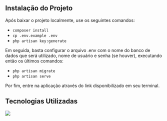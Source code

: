 ## Instalação do Projeto

Após baixar o projeto localmente, use os seguintes comandos:
- ```composer install```
- ```cp .env.example .env```
- ```php artisan key:generate```
  
Em seguida, basta configurar o arquivo .env com o nome do banco de dados que será utilizado, nome de usuário e senha (se houver), executando então os últimos comandos:
- ```php artisan migrate```
- ```php artisan serve```

Por fim, entre na aplicação através do link disponibilizado em seu terminal.

## Tecnologias Utilizadas
 <img src="https://skillicons.dev/icons?i=git,laravel,php,css,mysql" />

